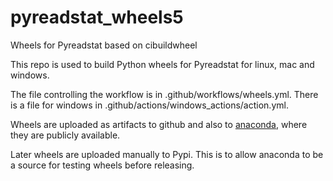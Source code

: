 # pyreadstat_wheels5
Wheels for Pyreadstat based on cibuildwheel

This repo is used to build Python wheels for Pyreadstat for 
linux, mac and windows. 

The file controlling the workflow is in .github/workflows/wheels.yml.
There is a file for windows in .github/actions/windows_actions/action.yml.

Wheels are uploaded as artifacts to github and also to [anaconda](https://anaconda.org/ofajardo/pyreadstat),
where they are publicly available. 

Later wheels are uploaded manually to Pypi. This is to allow anaconda to be a source for testing wheels before releasing. 
